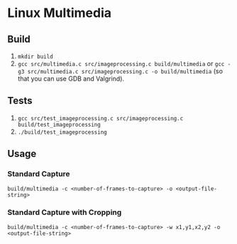 # Linux Multimedia

## Build

1. `mkdir build`
2. `gcc src/multimedia.c src/imageprocessing.c build/multimedia` or `gcc -g3 src/multimedia.c src/imageprocessing.c -o build/multimedia` (so that you can use GDB and Valgrind).

## Tests
1. `gcc src/test_imageprocessing.c src/imageprocessing.c build/test_imageprocessing`
2. `./build/test_imageprocessing`

## Usage

### Standard Capture

`build/multimedia -c <number-of-frames-to-capture> -o <output-file-string>`

### Standard Capture with Cropping

`build/multimedia -c <number-of-frames-to-capture> -w x1,y1,x2,y2 -o <output-file-string>`
